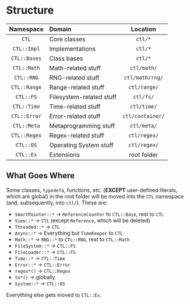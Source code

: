 # Structure
| Namespace | Domain | Location |
|:-:|:-|:-:|
| `CTL` | Core classes | `ctl/*` |
| `CTL::Impl` | Implementations | `ctl/*` |
| `CTL::Bases` | Class bases | `ctl/*` |
| `CTL::Math` | Math-related stuff | `ctl/math/` |
| `CTL::RNG` | RNG-related stuff | `ctl/math/rng/` |
| `CTL::Range` | Range-related stuff | `ctl/range/` |
| `CTL::FS` | Filesystem-related stuff | `ctl/fs/` |
| `CTL::Time` | Time-related stuff | `ctl/time/` |
| `CTL::Error` | Error-related stuff | `ctl/container/` |
| `CTL::Meta` | Metaprogramming stuff | `ctl/meta/` |
| `CTL::Regex` | Regex-related stuff | `ctl/regex/` |
| `CTL::OS` | Operating System stuff | `ctl/regex/` |
| `CTL::Ex` | Extensions | root folder |

## What Goes Where

Some classes, `typedef`s, functions, etc. (**EXCEPT** user-defined literals, which are global)
in the root folder will be moved into the `CTL` namespace (and, subsequently, into `ctl/`).
These are:

- `SmartPointer::*` -> `ReferenceCounter` to `CTL::Base`, rest to `CTL`
- `View::*` -> `CTL` (except `Reference`, which will be deleted)
- `Threaded::*` -> `CTL`
- `Async::*` -> Everything but `TimeKeeper` to `CTL`
- `Math::*` -> `RNG::*` to `CTL::RNG`, rest to `CTL::Math`
- `FileSystem::*` -> `CTL::FS`
- `FileLoader::*` -> `CTL::FS`
- `Time::*` -> `CTL::Time`
- `Error::*` -> `CTL::Error`
- `regex*()` -> `CTL::Regex`
- `to*()` -> globally
- `System::*` -> `CTL::OS`

Everything else gets moved to `CTL::Ex`.
